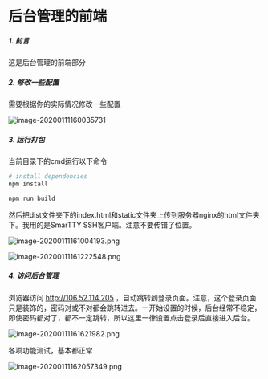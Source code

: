 # 后台管理的前端

##### 1. 前言

这是后台管理的前端部分

##### 2. 修改一些配置

需要根据你的实际情况修改一些配置

![image-20200111160035731](https://leyou-oss-quark.oss-cn-shenzhen.aliyuncs.com/image-20200111160035731.png)

##### 3. 运行打包

当前目录下的cmd运行以下命令

``` bash
# install dependencies
npm install

npm run build

```

然后把dist文件夹下的index.html和static文件夹上传到服务器nginx的html文件夹下。我用的是SmarTTY SSH客户端。注意不要传错了位置。

![image-20200111161004193.png](https://leyou-oss-quark.oss-cn-shenzhen.aliyuncs.com/image-20200111161004193.png)

![image-20200111161222548.png](https://leyou-oss-quark.oss-cn-shenzhen.aliyuncs.com/image-20200111161222548.png)

##### 4. 访问后台管理

浏览器访问 http://106.52.114.205 ，自动跳转到登录页面。注意，这个登录页面只是装饰的，密码对或不对都会跳转进去。一开始设置的时候，后台经常不稳定，即使密码都对了，都不一定跳转，所以这里一律设置点击登录后直接进入后台。



![image-20200111161621982.png](https://leyou-oss-quark.oss-cn-shenzhen.aliyuncs.com/image-20200111161621982.png)

各项功能测试，基本都正常

![image-20200111162057349.png](https://leyou-oss-quark.oss-cn-shenzhen.aliyuncs.com/image-20200111162057349.png)